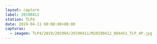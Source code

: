 ```yaml
---
layout: capture
label: 20190411
station: TLP4
date: 2019-04-11 00:00:00+00:00
capturas:
  - imagem: TLP4/2019/201904/20190411/M20190412_084451_TLP_4P.jpg
---
```

